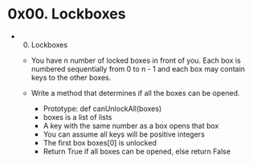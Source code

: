 # 0x00. Lockboxes

* 0. Lockboxes

  * You have n number of locked boxes in front of you. Each box is numbered sequentially from 0 to n - 1 and each box may contain keys to the other boxes.

  * Write a method that determines if all the boxes can be opened.

    * Prototype: def canUnlockAll(boxes)
    * boxes is a list of lists
    * A key with the same number as a box opens that box
    * You can assume all keys will be positive integers
    * The first box boxes[0] is unlocked
    * Return True if all boxes can be opened, else return False
